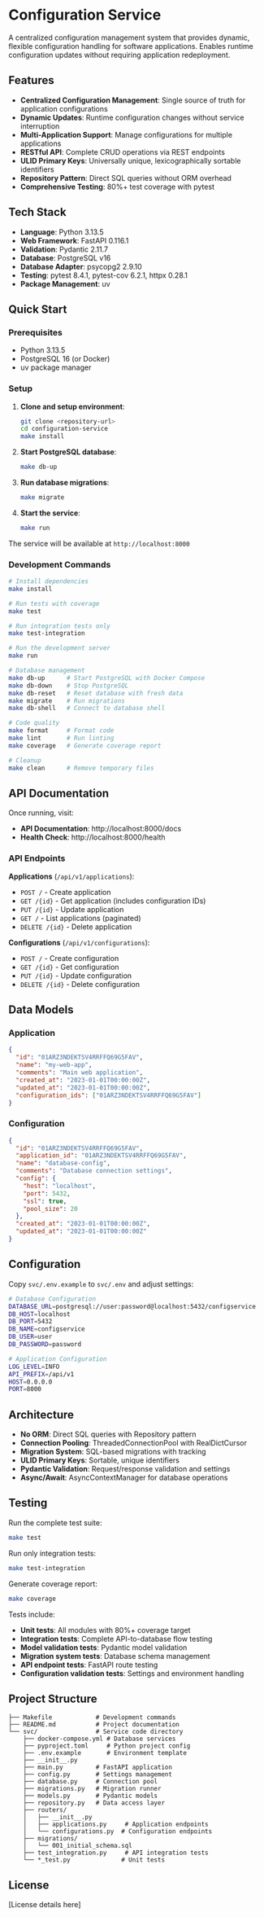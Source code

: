 # Configuration Service

A centralized configuration management system that provides dynamic, flexible configuration handling for software applications. Enables runtime configuration updates without requiring application redeployment.

## Features

- **Centralized Configuration Management**: Single source of truth for application configurations
- **Dynamic Updates**: Runtime configuration changes without service interruption
- **Multi-Application Support**: Manage configurations for multiple applications
- **RESTful API**: Complete CRUD operations via REST endpoints
- **ULID Primary Keys**: Universally unique, lexicographically sortable identifiers
- **Repository Pattern**: Direct SQL queries without ORM overhead
- **Comprehensive Testing**: 80%+ test coverage with pytest

## Tech Stack

- **Language**: Python 3.13.5
- **Web Framework**: FastAPI 0.116.1
- **Validation**: Pydantic 2.11.7
- **Database**: PostgreSQL v16
- **Database Adapter**: psycopg2 2.9.10
- **Testing**: pytest 8.4.1, pytest-cov 6.2.1, httpx 0.28.1
- **Package Management**: uv

## Quick Start

### Prerequisites

- Python 3.13.5
- PostgreSQL 16 (or Docker)
- uv package manager

### Setup

1. **Clone and setup environment**:
   ```bash
   git clone <repository-url>
   cd configuration-service
   make install
   ```

2. **Start PostgreSQL database**:
   ```bash
   make db-up
   ```

3. **Run database migrations**:
   ```bash
   make migrate
   ```

4. **Start the service**:
   ```bash
   make run
   ```

The service will be available at `http://localhost:8000`

### Development Commands

```bash
# Install dependencies
make install

# Run tests with coverage
make test

# Run integration tests only
make test-integration

# Run the development server
make run

# Database management
make db-up      # Start PostgreSQL with Docker Compose
make db-down    # Stop PostgreSQL
make db-reset   # Reset database with fresh data
make migrate    # Run migrations
make db-shell   # Connect to database shell

# Code quality
make format     # Format code
make lint       # Run linting
make coverage   # Generate coverage report

# Cleanup
make clean      # Remove temporary files
```

## API Documentation

Once running, visit:
- **API Documentation**: http://localhost:8000/docs
- **Health Check**: http://localhost:8000/health

### API Endpoints

**Applications** (`/api/v1/applications`):
- `POST /` - Create application
- `GET /{id}` - Get application (includes configuration IDs)
- `PUT /{id}` - Update application
- `GET /` - List applications (paginated)
- `DELETE /{id}` - Delete application

**Configurations** (`/api/v1/configurations`):
- `POST /` - Create configuration
- `GET /{id}` - Get configuration
- `PUT /{id}` - Update configuration
- `DELETE /{id}` - Delete configuration

## Data Models

### Application
```json
{
  "id": "01ARZ3NDEKTSV4RRFFQ69G5FAV",
  "name": "my-web-app",
  "comments": "Main web application",
  "created_at": "2023-01-01T00:00:00Z",
  "updated_at": "2023-01-01T00:00:00Z",
  "configuration_ids": ["01ARZ3NDEKTSV4RRFFQ69G5FAV"]
}
```

### Configuration
```json
{
  "id": "01ARZ3NDEKTSV4RRFFQ69G5FAV",
  "application_id": "01ARZ3NDEKTSV4RRFFQ69G5FAV",
  "name": "database-config",
  "comments": "Database connection settings",
  "config": {
    "host": "localhost",
    "port": 5432,
    "ssl": true,
    "pool_size": 20
  },
  "created_at": "2023-01-01T00:00:00Z",
  "updated_at": "2023-01-01T00:00:00Z"
}
```

## Configuration

Copy `svc/.env.example` to `svc/.env` and adjust settings:

```bash
# Database Configuration
DATABASE_URL=postgresql://user:password@localhost:5432/configservice
DB_HOST=localhost
DB_PORT=5432
DB_NAME=configservice
DB_USER=user
DB_PASSWORD=password

# Application Configuration
LOG_LEVEL=INFO
API_PREFIX=/api/v1
HOST=0.0.0.0
PORT=8000
```

## Architecture

- **No ORM**: Direct SQL queries with Repository pattern
- **Connection Pooling**: ThreadedConnectionPool with RealDictCursor
- **Migration System**: SQL-based migrations with tracking
- **ULID Primary Keys**: Sortable, unique identifiers
- **Pydantic Validation**: Request/response validation and settings
- **Async/Await**: AsyncContextManager for database operations

## Testing

Run the complete test suite:

```bash
make test
```

Run only integration tests:

```bash
make test-integration
```

Generate coverage report:

```bash
make coverage
```

Tests include:
- **Unit tests**: All modules with 80%+ coverage target
- **Integration tests**: Complete API-to-database flow testing
- **Model validation tests**: Pydantic model validation
- **Migration system tests**: Database schema management
- **API endpoint tests**: FastAPI route testing
- **Configuration validation tests**: Settings and environment handling

## Project Structure

```
├── Makefile            # Development commands
├── README.md           # Project documentation
└── svc/                # Service code directory
    ├── docker-compose.yml # Database services
    ├── pyproject.toml     # Python project config
    ├── .env.example       # Environment template
    ├── __init__.py
    ├── main.py         # FastAPI application
    ├── config.py       # Settings management
    ├── database.py     # Connection pool
    ├── migrations.py   # Migration runner
    ├── models.py       # Pydantic models
    ├── repository.py   # Data access layer
    ├── routers/
    │   ├── __init__.py
    │   ├── applications.py     # Application endpoints
    │   └── configurations.py  # Configuration endpoints
    ├── migrations/
    │   └── 001_initial_schema.sql
    ├── test_integration.py     # API integration tests
    └── *_test.py              # Unit tests
```

## License

[License details here]